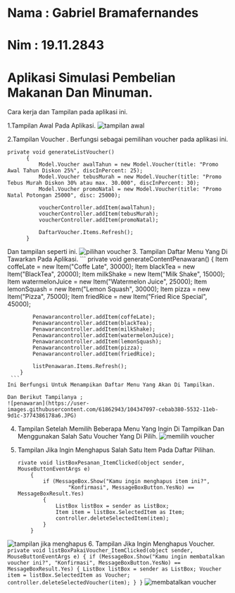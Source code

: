 # Nama  : Gabriel Bramafernandes
# Nim   : 19.11.2843

# Aplikasi Simulasi Pembelian Makanan Dan Minuman.
Cara kerja dan Tampilan pada aplikasi ini.

1.Tampilan Awal Pada Aplikasi.
![tampilan awal](https://user-images.githubusercontent.com/61862943/104346324-dfb6f500-5531-11eb-80a6-d7d6c522db2d.JPG)

2.Tampilan Voucher .
  Berfungsi sebagai pemilihan voucher pada aplikasi ini.
  ```
  private void generateListVoucher()
        {
            Model.Voucher awalTahun = new Model.Voucher(title: "Promo Awal Tahun Diskon 25%", discInPercent: 25);
            Model.Voucher tebusMurah = new Model.Voucher(title: "Promo Tebus Murah Diskon 30% atau max. 30.000", discInPercent: 30);
            Model.Voucher promoNatal = new Model.Voucher(title: "Promo Natal Potongan 25000", disc: 25000);

            voucherController.addItem(awalTahun);
            voucherController.addItem(tebusMurah);
            voucherController.addItem(promoNatal);

            DaftarVoucher.Items.Refresh();
        }
   ```
   Dan tampilan seperti ini.
   ![pilihan voucher](https://user-images.githubusercontent.com/61862943/104346598-31f81600-5532-11eb-8dfe-216c0a7f30f1.JPG)
 3. Tampilan Daftar Menu Yang Di Tawarkan Pada Aplikasi.
    ```
    private void generateContentPenawaran()
        {
            Item coffeLate = new Item("Coffe Late", 30000);
            Item blackTea = new Item("BlackTea", 20000);
            Item milkShake = new Item("Milk Shake", 15000);
            Item watermelonJuice = new Item("Watermelon Juice", 25000);
            Item lemonSquash = new Item("Lemon Squash", 30000);
            Item pizza = new Item("Pizza", 75000);
            Item friedRice = new Item("Fried Rice Special", 45000);

            Penawarancontroller.addItem(coffeLate);
            Penawarancontroller.addItem(blackTea);
            Penawarancontroller.addItem(milkShake);
            Penawarancontroller.addItem(watermelonJuice);
            Penawarancontroller.addItem(lemonSquash);
            Penawarancontroller.addItem(pizza);
            Penawarancontroller.addItem(friedRice);

            listPenawaran.Items.Refresh();
        }
     ```
    Ini Berfungsi Untuk Menampikan Daftar Menu Yang Akan Di Tampilkan.
    
    Dan Berikut Tampilanya ;
    ![penawaran](https://user-images.githubusercontent.com/61862943/104347097-cebab380-5532-11eb-9d1c-3774386178a6.JPG)
 4. Tampilan Setelah Memilih Beberapa Menu Yang Ingin Di Tampilkan Dan Menggunakan Salah Satu Voucher Yang Di Pilih.
 ![memilih voucher](https://user-images.githubusercontent.com/61862943/104347421-2d802d00-5533-11eb-9985-308ac6e58470.JPG)
 5. Tampilan Jika Ingin Menghapus Salah Satu Item Pada Daftar Pilihan.
    
    ```
    rivate void listBoxPesanan_ItemClicked(object sender, MouseButtonEventArgs e)
        {
            if (MessageBox.Show("Kamu ingin menghapus item ini?",
                    "Konfirmasi", MessageBoxButton.YesNo) == MessageBoxResult.Yes)
            {
                ListBox listBox = sender as ListBox;
                Item item = listBox.SelectedItem as Item;
                controller.deleteSelectedItem(item);
            }
        }
     ```
 ![tampilan jika menghapus](https://user-images.githubusercontent.com/61862943/104347647-733cf580-5533-11eb-98b4-b7543040f99b.JPG)
6. Tampilan Jika Ingin Menghapus Voucher.
    ```
  private void listBoxPakaiVoucher_ItemClicked(object sender, MouseButtonEventArgs e)
        {
            if (MessageBox.Show("Kamu ingin membatalkan voucher ini?",
                   "Konfirmasi", MessageBoxButton.YesNo) == MessageBoxResult.Yes)
            {
                ListBox listBox = sender as ListBox;
                Voucher item = listBox.SelectedItem as Voucher;
                controller.deleteSelectedVoucher(item);
            }
        }
    ```
 ![membatalkan voucher](https://user-images.githubusercontent.com/61862943/104347813-9e274980-5533-11eb-8d38-a2584ec7ecda.JPG)

   
